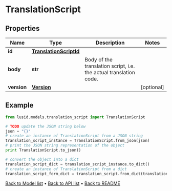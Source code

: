 # TranslationScript


## Properties
Name | Type | Description | Notes
------------ | ------------- | ------------- | -------------
**id** | [**TranslationScriptId**](TranslationScriptId.md) |  | 
**body** | **str** | Body of the translation script, i.e. the actual translation code. | 
**version** | [**Version**](Version.md) |  | [optional] 

## Example

```python
from lusid.models.translation_script import TranslationScript

# TODO update the JSON string below
json = "{}"
# create an instance of TranslationScript from a JSON string
translation_script_instance = TranslationScript.from_json(json)
# print the JSON string representation of the object
print TranslationScript.to_json()

# convert the object into a dict
translation_script_dict = translation_script_instance.to_dict()
# create an instance of TranslationScript from a dict
translation_script_form_dict = translation_script.from_dict(translation_script_dict)
```
[Back to Model list](../README.md#documentation-for-models) &#8226; [Back to API list](../README.md#documentation-for-api-endpoints) &#8226; [Back to README](../README.md)


